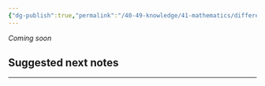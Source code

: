 ```yaml
---
{"dg-publish":true,"permalink":"/40-49-knowledge/41-mathematics/differential-equations/power-series-solutions/power-series-solutions-iv-analytic-functions-and-ordinary-points/","tags":["differential_equations"],"updated":"2025-07-28T15:59:25-07:00"}
---
```


*Coming soon*

## Suggested next notes
---

